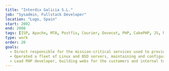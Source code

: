 ```yaml
---
title: "Interdix Galicia S.L."
job: "Sysadmin, Fullstack Developer"
location: "Lugo, Spain"
start: 2002
end: 2008
tags: [ISP, Apache, MTA, Postfix, Courier, Dovecot, PHP, CakePHP, JS, MySQL, Linux, BSD]
type: work
order: 20
goals:
  - Direct responsible for the mission-critical services used to provide ISP services.
  - Operated a fleet of Linux and BSD servers, maintaining and configuring the services, (web, MTAs and FTP servers).
  - Lead PHP developer, building webs for the customers and internal tools to manage the the infra.
---
```


